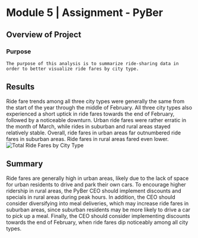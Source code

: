 # Module 5 | Assignment - PyBer
## Overview of Project

### Purpose
    The purpose of this analysis is to summarize ride-sharing data in order to better visualize ride fares by city type.

## Results
Ride fare trends among all three city types were generally the same from the start of the year through the middle of February. All three city types also experienced a short uptick in ride fares towards the end of February, followed by a noticeable downturn. Urban ride fares were rather erratic in the month of March, while rides in suburban and rural areas stayed relatively stable. Overall, ride fares in urban areas far outnumbered ride fares in suburban areas. Ride fares in rural areas fared even lower.
![Total Ride Fares by City Type](/analysis/totalfares_bycitytype.png)

## Summary
Ride fares are generally high in urban areas, likely due to the lack of space for urban residents to drive and park their own cars. To encourage higher ridership in rural areas, the PyBer CEO should implement discounts and specials in rural areas during peak hours. In addition, the CEO should consider diversifying into meal deliveries, which may increase ride fares in suburban areas, since suburban residents may be more likely to drive a car to pick up a meal. Finally, the CEO should consider implementing discounts towards the end of February, when ride fares dip noticeably among all city types.